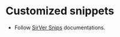 # Customized snippets
- Follow [SirVer Snips](https://github.com/SirVer/ultisnips.git) documentations. 
